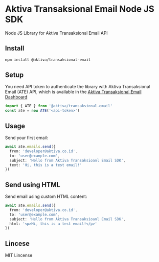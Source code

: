 # Aktiva Transaksional Email Node JS SDK

Node JS Library for Aktiva Transaksional Email API

## Install

```bash
npm install @aktiva/transaksional-email
```

## Setup

You need API token to authenticate the library with Aktiva Transaksional Email (ATE) API, which is available in the [Aktiva Transaksional Email Dashboard](https://apps.aktiva.co.id/email-api)

```typescript
import { ATE } from '@aktiva/transaksional-email'
const ate = new ATE('<api-token>')
```

## Usage

Send your first email:

```typescript
await ate.emails.send({
  from: 'developer@aktiva.co.id',
  to: 'user@example.com',
  subject: 'Hello from Aktiva Transaksioanl Email SDK',
  text: 'Hi, this is a test email!'
}) 
```

## Send using HTML

Send email using custom HTML content:

```typescript
await ate.emails.send({
  from: 'developer@aktiva.co.id',
  to: 'user@example.com',
  subject: 'Hello from Aktiva Transaksioanl Email SDK',
  html: '<p>Hi, this is a test email!</p>'
}) 
```

## Lincese

MIT Lincense
